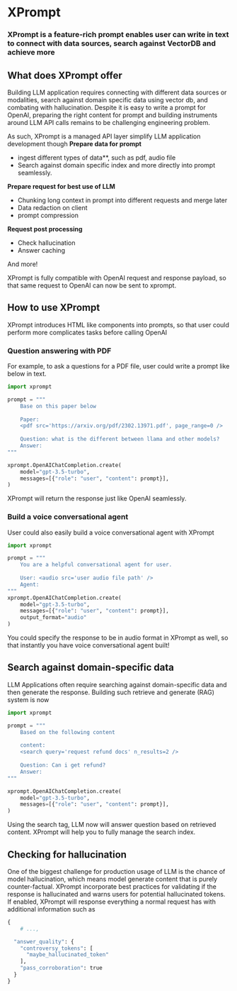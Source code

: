 # XPrompt

### XPrompt is a feature-rich prompt enables user can write in text to connect with data sources, search against VectorDB and achieve more

## What does XPrompt offer

Building LLM application requires connecting with different data sources or modalities, search against domain specific data using vector db, and combating with hallucination. Despite it is easy to write a prompt for OpenAI, preparing the right content for prompt and building instruments around LLM API calls remains to be challenging engineering problem.

As such, XPrompt is a managed API layer simplify LLM application development though
**Prepare data for prompt**
- ingest different types of data**, such as pdf, audio file
- Search against domain specific index and more directly into prompt seamlessly.

**Prepare request for best use of LLM**
- Chunking long context in prompt into different requests and merge later
- Data redaction on client
- prompt compression
 
**Request post processing**
- Check hallucination
- Answer caching

And more!

XPrompt is fully compatible with OpenAI request and response payload, so that same request to OpenAI can now be sent to xprompt.

## How to use XPrompt

XPrompt introduces HTML like components into prompts, so that user could perform more complicates tasks before calling OpenAI

### Question answering with PDF

For example, to ask a questions for a PDF file, user could write a prompt like below in text.

```python
import xprompt

prompt = """
	Base on this paper below
	
	Paper:
	<pdf src='https://arxiv.org/pdf/2302.13971.pdf', page_range=0 />
	
	Question: what is the different between llama and other models?
	Answer:
"""

xprompt.OpenAIChatCompletion.create(
    model="gpt-3.5-turbo", 
    messages=[{"role": "user", "content": prompt}],
)
```

XPrompt will return the response just like OpenAI seamlessly. 

### Build a voice conversational agent

User could also easily build a voice conversational agent with XPrompt

```python
import xprompt

prompt = """
	You are a helpful conversational agent for user.
	
	User: <audio src='user audio file path' />
	Agent:
"""
xprompt.OpenAIChatCompletion.create(
    model="gpt-3.5-turbo", 
    messages=[{"role": "user", "content": prompt}],
    output_format="audio"
)
```

You could specify the response to be in audio format in XPrompt as well, so that instantly you have voice conversational agent built!

## Search against domain-specific data

LLM Applications often require searching against domain-specific data and then generate the response. Building such retrieve and generate (RAG) system is now 

```python
import xprompt

prompt = """
	Based on the following content
	
	content:
	<search query='request refund docs' n_results=2 />
	
	Question: Can i get refund?
	Answer:
"""

xprompt.OpenAIChatCompletion.create(
    model="gpt-3.5-turbo", 
    messages=[{"role": "user", "content": prompt}],
)
```

Using the search tag, LLM now will answer question based on retrieved content. XPrompt will help you to fully manage the search index.

## Checking for hallucination

One of the biggest challenge for production usage of LLM is the chance of model hallucination, which means model generate content that is purely counter-factual. XPrompt incorporate best practices for validating if the response is hallucinated and warns users for potential hallucinated tokens. If enabled, XPrompt will response everything a normal request has with additional information such as 

```python
{
	# ...,

  "answer_quality": {
    "controversy_tokens": [
      "maybe_hallucinated_token"
    ],
    "pass_corroboration": true
  }
}
```
